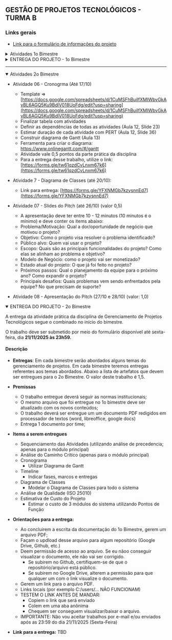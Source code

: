 ## GESTÃO DE PROJETOS TECNOLÓGICOS - TURMA B

### Links gerais
- [Link para o formulário de informações do projeto](https://forms.gle/xBiWNADBtr6pzobVA)

<details>

<summary>Atividades 1o Bimestre</summary>

- [Atividade 01 - Termo de Abertura do Projeto](https://docs.google.com/document/d/1KHxIIk8rwePVvjbybt8u-1mU5BGDDoq4/edit?usp=sharing&rtpof=true&sd=true) (até 04/08)
- Atividade 02 - Análise de Mercado (preenchida na planilha) (até 05/08)
- [Atividade 03 - Matriz CSD (Certezas, Suposições e Dúvidas)](https://forms.gle/8k1NjCP1tkQ6AGUa7) (até 11/08)
- [Atividade 04 - Identificação das Partes Interessadas](https://forms.gle/ZNkHpdwLnxz6Xwgb9) (até 12/08)

</details>

<details>
<summary>ENTREGA DO PROJETO - 1o Bimestre</summary>

### ENTREGA DO PROJETO - 1o Bimestre

A entrega da atividade prática da disciplina de Gerenciamento de Projetos Tecnológicos segue o combinado no início do bimestre.

O trabalho deve ser submetido por meio do formulário disponível até sexta-feira, dia **14/09/2025 às 23h59.**


#### Descrição

- **Entregas**: Em cada bimestre serão abordados alguns temas do gerenciamento de projetos. Em cada bimestre teremos entregas referentes aos temas abordados. Abaixo a lista de artefatos que devem ser entregues para o 1o bimestre

- **Premissas**
    + O trabalho entregue deverá seguir as normas institucionais;
    + Utilizar o modelo disponível em [aqui](https://github.com/biazottoj/unicesumar-2025-2/blob/main/gest%C3%A3o%20de%20projetos/modelos/MODELO%20DE%20DOCUMENTO%20-%20ADS.docx)
    + O trabalho deverá ser entregue um um documento PDF redigidos em processador de textos (word, libreoffice, google docs)
    + Entrega 1 documento por time;

- **Items a serem entregues**
    + Análise de Mercado
        * Elencar os concorrentes, as oportunidades de mercado identificadas, etc.
    + Duplo diamante
        * Entregar figura do Duplo Diamente preenchida
    + Matriz CSD
        * Entregar Matriz CSD preenchida
    + Partes interessadas
        * Listar as partes interessadas, tipos e como elas influenciam ou são influenciadas pelo projeto
    + Termo de abertura do projeto
        * Adicionar o termo de abertura ao projeto, com objetivos, declaração do escopo, etc.
    + Requisitos funcionais e não funcionais
        * Listar todos os requisitos que conhecidos até o momento
    + Diagrama de caso de uso
        * Entregar a figura do diagrama de casos de uso
    + Especificação de casos de uso
        * Entregar a especificação dos casos de uso (fluxo principal, alternativo, pré-condições e pós condições)

- **Orientações para a entrega:**
    + Ao concluirem a escrita da documentação do 1o Bimestre, gerem um arquivo PDF;
    + Façam o updload desse arquivo para algum repositório (Google Drive, Github, etc.)
    + Deem permissão de acesso ao arquivo. Se eu nãoo conseguir visualizar o documento, ele não vai ser corrigido.
        * Se subirem no Github, certifiquem-se de que o repositório/arquivo está público.
        * Se subirem no Google Drive, alterem a permissão para que qualquer um com o link visualize o documento.
    + Gerem um link para o arquivo PDF.
    + TESTEM O LINK ANTES DE MANDAR:
        * Copiem o link que será enviado
        * Colem em uma aba anônima
        * Chequem ser conseguem visualizar/baixar o arquivo. 
    + IMPORTANTE: Não vou aceitar trabalhos por e-mail e/ou enviados após as 23:59 do dia 14/09/2025 (Domingo)

- **Link para a entrega:** [https://forms.gle/7No9ejA55CqaXkY98](https://forms.gle/7No9ejA55CqaXkY98)

</details>

___

<details open>

<summary>Atividades 2o Bimestre</summary>

- Atividade 06 - Cronogrma (Até 17/10)
    * Template => [https://docs.google.com/spreadsheets/d/1CuMSFhBuiIfXMIWbvGkAvBL6AGQ5Ku9BdlV018UoFdg/edit?usp=sharing](https://docs.google.com/spreadsheets/d/1CuMSFhBuiIfXMIWbvGkAvBL6AGQ5Ku9BdlV018UoFdg/edit?usp=sharing)                                               
    * Finalizar tabela com atividades
    * Definir as dependências de todas as atividades (Aula 12, Slide 23)
    * Estimar duração de cada atividade com PERT (Aula 12, Slide 36)
    * Construir diagrama de Gantt (Aula 13)
    * Ferramenta para criar o diagrama: https://www.onlinegantt.com/#/gantt
    * Atividade vale 0,5 pontos da parte prática da disciplina
    * Para a entrega desse trabalho, utilize o link: [https://forms.gle/tw61qzdCvLnxm67k6](https://forms.gle/tw61qzdCvLnxm67k6)

- Atividade 7 - Diagrama de Classes (até 20/10):
    + Link para entrega: [https://forms.gle/YFXNMGb7kzysnnEd7](https://forms.gle/YFXNMGb7kzysnnEd7)

- Atividade 07 - Slides do Pitch (até 26/10) (valor 0,5)
    + A apresentação deve ter entre 10 - 12 minutos (10 minutos é o mínimo) e deve conter os items abaixo:
    + Problema/Motivação: Qual a dor/oportunidade de negócio que motivou o projeto?
    + Objetivo: Como o projeto visa resolver o problema identificado?
    + Público alvo: Quem vai usar o projeto?
    + Escopo: Quais são as principais funcionalidades do projeto? Como elas se alinham ao problema e objetivo?
    + Modelo de Negócio: como o projeto vai ser monetizado? 
    + Estado atual do projeto: O que já foi feito no projeto?
    + Próximos passos: Qual o planejamento da equipe para o próximo ano? Como expandir o projeto?
    + Principais desafios: Quais problemas vem sendo enfrentados pela equipe? No que precisam de suporte?

- Atividade 08 - Apresentação do Pitch (27/10 e 28/10) (valor: 1,0)

</details>

<details open>
<summary>ENTREGA DO PROJETO - 2o Bimestre</summary>

A entrega da atividade prática da disciplina de Gerenciamento de Projetos Tecnológicos segue o combinado no início do bimestre.

O trabalho deve ser submetido por meio do formulário disponível até sexta-feira, dia **21/11/2025 às 23h59.**


#### Descrição

- **Entregas**: Em cada bimestre serão abordados alguns temas do gerenciamento de projetos. Em cada bimestre teremos entregas referentes aos temas abordados. Abaixo a lista de artefatos que devem ser entregues para o 2o Bimestre. O valor deste trabalho é 1,5.

- **Premissas**
    + O trabalho entregue deverá seguir as normas institucionais;
    + O mesmo arquivo que foi entregue no 1o bimestre deve ser atualizado com os novos conteúdos;
    + O trabalho deverá ser entregue um um documento PDF redigidos em processador de textos (word, libreoffice, google docs)
    + Entrega 1 documento por time;

- **Items a serem entregues**
    + Sequenciamento das Atividades (utilizando análise de precedencia; apenas para o módulo principal)
    + Análise do Caminho Crítico (apenas para o módulo principal)
    + Cronograma
        * Utilizar Diagrama de Gantt
    + Timeline
        * Indicar fases, marcos e entregas
    + Diagrama de Classes
        * Modelar o Diagrama de Classes para todo o sistema
    + Análise de Qualidade (ISO 25010)
    + Estimativa de Custo do Projeto
        * Estimar o custo de 3 módulos do sistema utilizando Pontos de Função

- **Orientações para a entrega:**
    + Ao concluirem a escrita da documentação do 1o Bimestre, gerem um arquivo PDF;
    + Façam o updload desse arquivo para algum repositório (Google Drive, Github, etc.)
    + Deem permissão de acesso ao arquivo. Se eu nãoo conseguir visualizar o documento, ele não vai ser corrigido.
        * Se subirem no Github, certifiquem-se de que o repositório/arquivo está público.
        * Se subirem no Google Drive, alterem a permissão para que qualquer um com o link visualize o documento.
    + Gerem um link para o arquivo PDF.
    + Links locais (por exemplo C:/users/... NÃO FUNCIONAM)
    + TESTEM O LINK ANTES DE MANDAR:
        * Copiem o link que será enviado
        * Colem em uma aba anônima
        * Chequem ser conseguem visualizar/baixar o arquivo. 
    + IMPORTANTE: Não vou aceitar trabalhos por e-mail e/ou enviados após as 23:59 do dia 21/11/2025 (Sexta-Feira)

- **Link para a entrega:** TBD   
</details>